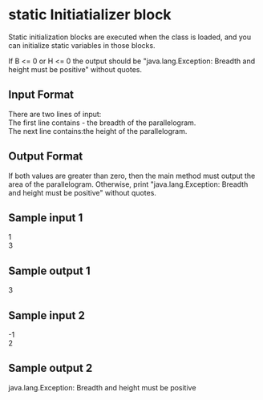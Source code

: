 # static Initiatializer block
Static initialization blocks are executed when the class is loaded, and you can initialize static variables in those blocks.


If B <= 0 or H <= 0 the output should be "java.lang.Exception: Breadth and height must be positive" without quotes.

## Input Format

There are two lines of input: <br>
The first line contains - the breadth of the parallelogram.<br>
The next line contains:the height of the parallelogram.


## Output Format

If both values are greater than zero, then the main method must output the area of the parallelogram. Otherwise, print "java.lang.Exception: Breadth and height must be positive" without quotes.

## Sample input 1

1<br>
3

## Sample output 1

3

## Sample input 2

-1<br>
2

## Sample output 2

java.lang.Exception: Breadth and height must be positive
